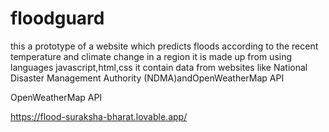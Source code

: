 # floodguard

this a prototype of a website which predicts floods according to the recent temperature and climate change in a region
it is made up from using languages javascript,html,css
it contain data from websites like National Disaster Management Authority (NDMA)andOpenWeatherMap API

OpenWeatherMap API

https://flood-suraksha-bharat.lovable.app/


